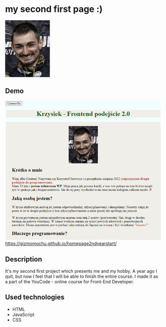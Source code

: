 # my second first page :)
![krzysiek](img/Krzysiek.JPG)

## Demo
![DEMO](img/Animation.gif)
https://gizmomochu.github.io/homepage2ndyearstart/
## Description
It's my second first project which presents me and my hobby. A year ago I quit, but now I feel that I will be able to finish the entire course. I made it as a part of the YouCode - online course for Front-End Developer.
## Used technologies
- HTML
- JavaScript
- CSS
